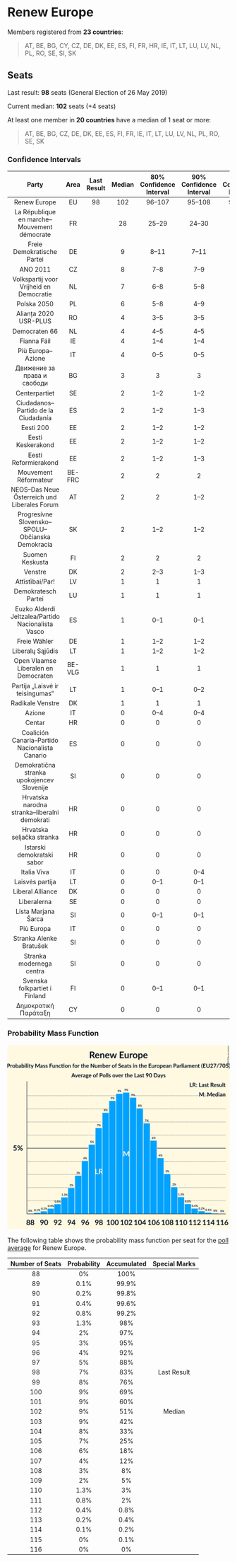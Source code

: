 # Renew Europe

Members registered from **23 countries**:

> AT, BE, BG, CY, CZ, DE, DK, EE, ES, FI, FR, HR, IE, IT, LT, LU, LV, NL, PL, RO, SE, SI, SK

## Seats

Last result: **98** seats (General Election of 26 May 2019)

Current median: **102** seats (+4 seats)

At least one member in **20 countries** have a median of 1 seat or more:

> AT, BE, BG, CZ, DE, DK, EE, ES, FI, FR, IE, IT, LT, LU, LV, NL, PL, RO, SE, SK

### Confidence Intervals

| Party | Area | Last Result | Median | 80% Confidence Interval | 90% Confidence Interval | 95% Confidence Interval | 99% Confidence Interval |
|:-----:|:----:|:-----------:|:------:|:-----------------------:|:-----------------------:|:-----------------------:|:-----------------------:|
| Renew Europe | EU | 98 | 102 | 96–107 | 95–108 | 93–110 | 91–112 |
| La République en marche–Mouvement démocrate | FR | | 28 | 25–29 | 24–30 | 24–31 | 24–32 |
| Freie Demokratische Partei | DE | | 9 | 8–11 | 7–11 | 7–12 | 6–12 |
| ANO 2011 | CZ | | 8 | 7–8 | 7–9 | 6–9 | 6–9 |
| Volkspartij voor Vrijheid en Democratie | NL | | 7 | 6–8 | 5–8 | 5–8 | 5–9 |
| Polska 2050 | PL | | 6 | 5–8 | 4–9 | 4–9 | 4–10 |
| Alianța 2020 USR-PLUS | RO | | 4 | 3–5 | 3–5 | 3–5 | 3–6 |
| Democraten 66 | NL | | 4 | 4–5 | 4–5 | 4–5 | 3–6 |
| Fianna Fáil | IE | | 4 | 1–4 | 1–4 | 1–4 | 1–4 |
| Più Europa–Azione | IT | | 4 | 0–5 | 0–5 | 0–5 | 0–6 |
| Движение за права и свободи | BG | | 3 | 3 | 3 | 3 | 3 |
| Centerpartiet | SE | | 2 | 1–2 | 1–2 | 1–2 | 1–2 |
| Ciudadanos–Partido de la Ciudadanía | ES | | 2 | 1–2 | 1–3 | 0–3 | 0–3 |
| Eesti 200 | EE | | 2 | 1–2 | 1–2 | 1–2 | 1–2 |
| Eesti Keskerakond | EE | | 2 | 1–2 | 1–2 | 1–2 | 1–2 |
| Eesti Reformierakond | EE | | 2 | 1–2 | 1–3 | 1–3 | 1–3 |
| Mouvement Réformateur | BE-FRC | | 2 | 2 | 2 | 2–3 | 2–3 |
| NEOS–Das Neue Österreich und Liberales Forum | AT | | 2 | 2 | 1–2 | 1–3 | 1–3 |
| Progresívne Slovensko–SPOLU–Občianska Demokracia | SK | | 2 | 1–2 | 1–2 | 1–3 | 1–3 |
| Suomen Keskusta | FI | | 2 | 2 | 2 | 2–3 | 2–3 |
| Venstre | DK | | 2 | 2–3 | 1–3 | 1–3 | 1–3 |
| Attīstībai/Par! | LV | | 1 | 1 | 1 | 1 | 1 |
| Demokratesch Partei | LU | | 1 | 1 | 1 | 1 | 1 |
| Euzko Alderdi Jeltzalea/Partido Nacionalista Vasco | ES | | 1 | 0–1 | 0–1 | 0–1 | 0–2 |
| Freie Wähler | DE | | 1 | 1–2 | 1–2 | 1–2 | 1–2 |
| Liberalų Sąjūdis | LT | | 1 | 1–2 | 1–2 | 1–2 | 1–2 |
| Open Vlaamse Liberalen en Democraten | BE-VLG | | 1 | 1 | 1 | 1 | 1–2 |
| Partija „Laisvė ir teisingumas“ | LT | | 1 | 0–1 | 0–2 | 0–2 | 0–2 |
| Radikale Venstre | DK | | 1 | 1 | 1 | 0–1 | 0–1 |
| Azione | IT | | 0 | 0–4 | 0–4 | 0–5 | 0–5 |
| Centar | HR | | 0 | 0 | 0 | 0 | 0 |
| Coalición Canaria–Partido Nacionalista Canario | ES | | 0 | 0 | 0 | 0 | 0–1 |
| Demokratična stranka upokojencev Slovenije | SI | | 0 | 0 | 0 | 0 | 0 |
| Hrvatska narodna stranka–liberalni demokrati | HR | | 0 | 0 | 0 | 0 | 0 |
| Hrvatska seljačka stranka | HR | | 0 | 0 | 0 | 0 | 0 |
| Istarski demokratski sabor | HR | | 0 | 0 | 0 | 0 | 0 |
| Italia Viva | IT | | 0 | 0 | 0–4 | 0–4 | 0–4 |
| Laisvės partija | LT | | 0 | 0–1 | 0–1 | 0–1 | 0–1 |
| Liberal Alliance | DK | | 0 | 0 | 0 | 0 | 0 |
| Liberalerna | SE | | 0 | 0 | 0 | 0 | 0–1 |
| Lista Marjana Šarca | SI | | 0 | 0–1 | 0–1 | 0–1 | 0–1 |
| Più Europa | IT | | 0 | 0 | 0 | 0–4 | 0–4 |
| Stranka Alenke Bratušek | SI | | 0 | 0 | 0 | 0 | 0 |
| Stranka modernega centra | SI | | 0 | 0 | 0 | 0 | 0 |
| Svenska folkpartiet i Finland | FI | | 0 | 0–1 | 0–1 | 0–1 | 0–1 |
| Δημοκρατική Παράταξη | CY | | 0 | 0 | 0 | 0 | 0 |

### Probability Mass Function

![Graph with seats probability mass function not yet produced](average-2022-03-31-seats-pmf-reneweurope.png "Seats Probability Mass Function")

The following table shows the probability mass function per seat for the [poll average](average-2022-03-31.html) for Renew Europe.

| Number of Seats | Probability | Accumulated | Special Marks |
|:---------------:|:-----------:|:-----------:|:-------------:|
| 88 | 0% | 100% |  |
| 89 | 0.1% | 99.9% |  |
| 90 | 0.2% | 99.8% |  |
| 91 | 0.4% | 99.6% |  |
| 92 | 0.8% | 99.2% |  |
| 93 | 1.3% | 98% |  |
| 94 | 2% | 97% |  |
| 95 | 3% | 95% |  |
| 96 | 4% | 92% |  |
| 97 | 5% | 88% |  |
| 98 | 7% | 83% | Last Result |
| 99 | 8% | 76% |  |
| 100 | 9% | 69% |  |
| 101 | 9% | 60% |  |
| 102 | 9% | 51% | Median |
| 103 | 9% | 42% |  |
| 104 | 8% | 33% |  |
| 105 | 7% | 25% |  |
| 106 | 6% | 18% |  |
| 107 | 4% | 12% |  |
| 108 | 3% | 8% |  |
| 109 | 2% | 5% |  |
| 110 | 1.3% | 3% |  |
| 111 | 0.8% | 2% |  |
| 112 | 0.4% | 0.8% |  |
| 113 | 0.2% | 0.4% |  |
| 114 | 0.1% | 0.2% |  |
| 115 | 0% | 0.1% |  |
| 116 | 0% | 0% |  |


